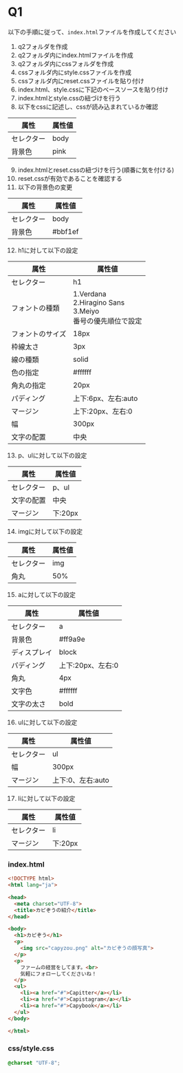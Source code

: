 # Q1
以下の手順に従って、`index.html`ファイルを作成してください

1. q2フォルダを作成
2. q2フォルダ内にindex.htmlファイルを作成
3. q2フォルダ内にcssフォルダを作成
4. cssフォルダ内にstyle.cssファイルを作成
5. cssフォルダ内にreset.cssファイルを貼り付け
6. index.html、style.cssに下記のベースソースを貼り付け
7. index.htmlとstyle.cssの紐づけを行う
8. 以下をcssに記述し、cssが読み込まれているか確認


属性    |属性値
-------|----------
セレクター | body
背景色 | pink

9.  index.htmlとreset.cssの紐づけを行う(順番に気を付ける)
2.  reset.cssが有効であることを確認する
3.  以下の背景色の変更

属性    |属性値
-------|----------
セレクター | body
背景色 | #bbf1ef

12.  h1に対して以下の設定

属性    |属性値
-------|----------
セレクター | h1
フォントの種類 | 1.Verdana<br>2.Hiragino Sans<br>3.Meiyo<br>番号の優先順位で設定
フォントのサイズ | 18px
枠線太さ | 3px
線の種類 | solid
色の指定 | #ffffff
角丸の指定 | 20px
パディング | 上下:6px、左右:auto
マージン | 上下:20px、左右:0
幅 | 300px
文字の配置 | 中央

13. p、ulに対して以下の設定

属性    |属性値
-------|----------
セレクター | p、ul
文字の配置 | 中央
マージン | 下:20px

14. imgに対して以下の設定

属性    |属性値
-------|----------
セレクター | img
角丸 | 50%

15. aに対して以下の設定

属性    |属性値
-------|----------
セレクター | a
背景色 | #ff9a9e
ディスプレイ | block
パディング | 上下:20px、左右:0
角丸 | 4px
文字色 | #ffffff
文字の太さ | bold

16. ulに対して以下の設定

属性    |属性値
-------|----------
セレクター | ul
幅 | 300px
マージン | 上下:0、左右:auto

17. liに対して以下の設定

属性    |属性値
-------|----------
セレクター | li
マージン | 下:20px

### index.html
``` html
<!DOCTYPE html>
<html lang="ja">

<head>
  <meta charset="UTF-8">
  <title>カピぞうの紹介</title>
</head>

<body>
  <h1>カピぞう</h1>
  <p>
    <img src="capyzou.png" alt="カピぞうの顔写真">
  </p>
  <p>
    ファームの経営をしてます。<br>
    気軽にフォローしてくださいね！
  </p>
  <ul>
    <li><a href="#">Capitter</a></li>
    <li><a href="#">Capistagram</a></li>
    <li><a href="#">Capybook</a></li>
  </ul>
</body>

</html>

```

### css/style.css
``` css
@charset "UTF-8";
```

